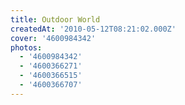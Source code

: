 ```yaml
---
title: Outdoor World
createdAt: '2010-05-12T08:21:02.000Z'
cover: '4600984342'
photos:
  - '4600984342'
  - '4600366271'
  - '4600366515'
  - '4600366707'
---
```


